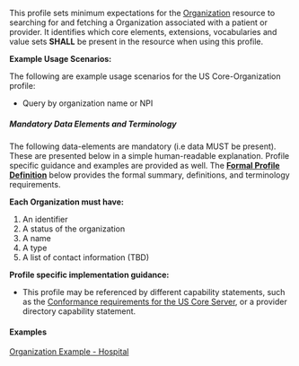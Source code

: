 This profile sets minimum expectations for the [Organization] resource to searching for and fetching a Organization associated with a patient or provider. It identifies which core elements, extensions, vocabularies and value sets **SHALL** be present in the resource when using this profile.

**Example Usage Scenarios:**

The following are example usage scenarios for the US Core-Organization profile:

-   Query by organization name or NPI


##### Mandatory Data Elements and Terminology


The following data-elements are mandatory (i.e data MUST be present). These are presented below in a simple human-readable explanation.  Profile specific guidance and examples are provided as well.  The [**Formal Profile Definition**](#profile) below provides the  formal summary, definitions, and  terminology requirements.  

**Each Organization must have:**

1.  An identifier
1.  A status of the organization
1.  A name
1.  A type
1.  A list of contact information (TBD)


**Profile specific implementation guidance:**

- This profile may be referenced by different capability statements, such as the [Conformance requirements for the US Core Server], or a provider directory capability statement.

#### Examples

[Organization Example - Hospital](org-example-hospital.html)

[Organization]: http://hl7.org/fhir/STU3/organization.html
[Conformance requirements for the US Core Server]: CapabilityStatement-server.html
